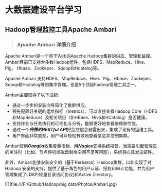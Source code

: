 # 大数据建设平台学习

## Hadoop管理监控工具Apache Ambari

>### Apache Ambari 详细介绍

Apache Ambari是一个基于Web的Apache Hadoop集群的供应、管理和监控。Ambari目前已支持大多数Hadoop组件，包括HDFS、MapReduce、Hive、Pig、 Hbase、Zookeper、Sqoop和Hcatalog等。

Apache Ambari 支持HDFS、MapReduce、Hive、Pig、Hbase、Zookeper、Sqoop和Hcatalog等的集中管理。也是5个顶级hadoop管理工具之一。

Ambari主要取得了以下成绩:  
* 通过一步步的安装向导简化了集群供应。  
* 预先配置好关键的运维指标（metrics），可以直接查看Hadoop Core（HDFS和MapReduce）及相关项目（如HBase、Hive和HCatalog）是否健康。  
* 支持作业与任务执行的可视化与分析，能够更好地查看依赖和性能。   
* 通过一个***完整的RESTful API***把监控信息暴露出来，集成了现有的运维工具。  
* 用户界面非常直观，用户可以轻松有效地查看信息并控制集群。  

Ambari使用***Ganglia***收集度量指标，用***Nagios***支持系统报警，当需要引起管理员的关注时（比如，节点停机或磁盘剩余空间不足等问题），系统将向其发送邮件。

此外，Ambari能够安装安全的（基于Kerberos）Hadoop集群，以此实现了对Hadoop 安全的支持，提供了基于角色的用户认证、授权和审计功能，并为用户管理集成了LDAP[轻量目录访问协议]和Active Directory。  

![](file:///F:/Github/Hadoop/big data/Photos/Ambari.jpg)

